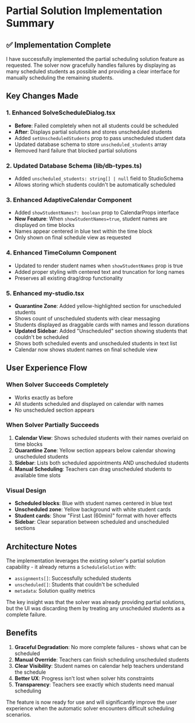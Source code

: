 # Partial Solution Implementation Summary

## ✅ Implementation Complete

I have successfully implemented the partial scheduling solution feature as requested. The solver now gracefully handles failures by displaying as many scheduled students as possible and providing a clear interface for manually scheduling the remaining students.

## Key Changes Made

### 1. Enhanced SolveScheduleDialog.tsx
- **Before**: Failed completely when not all students could be scheduled
- **After**: Displays partial solutions and stores unscheduled students
- Added `setUnscheduledStudents` prop to pass unscheduled student data
- Updated database schema to store `unscheduled_students` array
- Removed hard failure that blocked partial solutions

### 2. Updated Database Schema (lib/db-types.ts)
- Added `unscheduled_students: string[] | null` field to StudioSchema
- Allows storing which students couldn't be automatically scheduled

### 3. Enhanced AdaptiveCalendar Component
- Added `showStudentNames?: boolean` prop to CalendarProps interface
- **New Feature**: When `showStudentNames=true`, student names are displayed on time blocks
- Names appear centered in blue text within the time block
- Only shown on final schedule view as requested

### 4. Enhanced TimeColumn Component
- Updated to render student names when `showStudentNames` prop is true
- Added proper styling with centered text and truncation for long names
- Preserves all existing drag/drop functionality

### 5. Enhanced my-studio.tsx
- **Quarantine Zone**: Added yellow-highlighted section for unscheduled students
- Shows count of unscheduled students with clear messaging
- Students displayed as draggable cards with names and lesson durations
- **Updated Sidebar**: Added "Unscheduled" section showing students that couldn't be scheduled
- Shows both scheduled events and unscheduled students in text list
- Calendar now shows student names on final schedule view

## User Experience Flow

### When Solver Succeeds Completely
- Works exactly as before
- All students scheduled and displayed on calendar with names
- No unscheduled section appears

### When Solver Partially Succeeds
1. **Calendar View**: Shows scheduled students with their names overlaid on time blocks
2. **Quarantine Zone**: Yellow section appears below calendar showing unscheduled students
3. **Sidebar**: Lists both scheduled appointments AND unscheduled students
4. **Manual Scheduling**: Teachers can drag unscheduled students to available time slots

### Visual Design
- **Scheduled blocks**: Blue with student names centered in blue text
- **Unscheduled zone**: Yellow background with white student cards
- **Student cards**: Show "First Last (60min)" format with hover effects
- **Sidebar**: Clear separation between scheduled and unscheduled sections

## Architecture Notes

The implementation leverages the existing solver's partial solution capability - it already returns a `ScheduleSolution` with:
- `assignments[]`: Successfully scheduled students
- `unscheduled[]`: Students that couldn't be scheduled
- `metadata`: Solution quality metrics

The key insight was that the solver was already providing partial solutions, but the UI was discarding them by treating any unscheduled students as a complete failure.

## Benefits

1. **Graceful Degradation**: No more complete failures - shows what can be scheduled
2. **Manual Override**: Teachers can finish scheduling unscheduled students
3. **Clear Visibility**: Student names on calendar help teachers understand the schedule
4. **Better UX**: Progress isn't lost when solver hits constraints
5. **Transparency**: Teachers see exactly which students need manual scheduling

The feature is now ready for use and will significantly improve the user experience when the automatic solver encounters difficult scheduling scenarios.